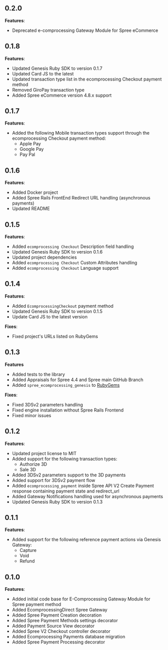 0.2.0
-----
**Features**:

* Deprecated e-comprocessing Gateway Module for Spree eCommerce

0.1.8
-----
**Features**:

* Updated Genesis Ruby SDK to version 0.1.7
* Updated Card JS to the latest
* Updated transaction type list in the ecomprocessing Checkout payment method
* Removed GiroPay transaction type
* Added Spree eCommerce version 4.8.x support

0.1.7
-----
**Features**:

* Added the following Mobile transaction types support through the ecomprocessing Checkout payment method:
  * Apple Pay
  * Google Pay
  * Pay Pal

0.1.6
-----
**Features**:

* Added Docker project
* Added Spree Rails FrontEnd Redirect URL handling (asynchronous payments)
* Updated README

0.1.5
-----
**Features**:

* Added `ecomprocessing Checkout` Description field handling
* Updated Genesis Ruby SDK to version 0.1.6
* Updated project dependencies
* Added `ecomprocessing Checkout` Custom Attributes handling
* Added `ecomprocessing Checkout` Language support

0.1.4
-----
**Features**:

* Added `EcomprocessingCheckout` payment method
* Updated Genesis Ruby SDK to version 0.1.5
* Update Card JS to the latest version

**Fixes**:

* Fixed project's URLs listed on RubyGems

0.1.3
-----
**Features**

* Added tests to the library
* Added Appraisals for Spree 4.4 and Spree main GitHub Branch
* Added `spree_ecomprocessing_genesis` to [RubyGems](https://rubygems.org/gems/spree_ecomprocessing_genesis)

**Fixes**:

* Fixed 3DSv2 parameters handling
* Fixed engine installation without Spree Rails Frontend
* Fixed minor issues

0.1.2
-----

**Features**:

* Updated project license to MIT
* Added support for the following transaction types:
  * Authorize 3D
  * Sale 3D
* Added 3DSv2 parameters support to the 3D payments
* Added support for 3DSv2 payment flow
* Added `ecomprocessing_payment` inside Spree API V2 Create Payment response containing payment state and redirect_url
* Added Gateway Notifications handling used for asynchronous payments
* Updated Genesis Ruby SDK to version 0.1.3

0.1.1
-----

**Features**:

* Added support for the following reference payment actions via Genesis Gateway:
  * Capture
  * Void
  * Refund

0.1.0
-----

**Features**:

* Added initial code base for E-Comprocessing Gateway Module for Spree payment method
* Added EcomprocessingDirect Spree Gateway
* Added Spree Payment Creation decoration
* Added Spree Payment Methods settings decorator
* Added Payment Source View decorator
* Added Spree V2 Checkout controller decorator
* Added Ecomprocessing Payments database migration
* Added Spree Payment Processing decorator
